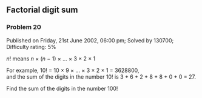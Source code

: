 Factorial digit sum
-------------------

### Problem 20

Published on Friday, 21st June 2002, 06:00 pm; Solved by 130700;
Difficulty rating: 5%

*n*! means *n* × (*n* − 1) × ... × 3 × 2 × 1

For example, 10! = 10 × 9 × ... × 3 × 2 × 1 = 3628800,\
and the sum of the digits in the number 10! is 3 + 6 + 2 + 8 + 8 + 0 + 0
= 27.

Find the sum of the digits in the number 100!
